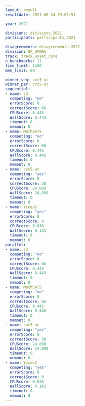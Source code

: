 ```yaml
---
layout: result
resultdate: 2021-08-24 19:02:51

year: 2021

divisions: divisions_2021
participants: participants_2021

disagreements: disagreements_2021
division: QF_UFNRA
track: track_unsat_core
n_benchmarks: 11
time_limit: 1200
mem_limit: 60

winner_seq: cvc5-uc
winner_par: cvc5-uc
sequential:
- name: z3
  competing: "no"
  errorScore: 0
  correctScore: 66
  CPUScore: 0.443
  WallScore: 0.443
  timeout: 0
  memout: 0
- name: MathSAT5
  competing: "no"
  errorScore: 0
  correctScore: 66
  CPUScore: 0.445
  WallScore: 0.446
  timeout: 0
  memout: 0
- name: cvc5-uc
  competing: "yes"
  errorScore: 0
  correctScore: 58
  CPUScore: 24.888
  WallScore: 24.898
  timeout: 0
  memout: 0
- name: Yices2
  competing: "yes"
  errorScore: 0
  correctScore: 0
  CPUScore: 0.038
  WallScore: 0.141
  timeout: 0
  memout: 0
parallel:
- name: z3
  competing: "no"
  errorScore: 0
  correctScore: 66
  CPUScore: 0.443
  WallScore: 0.443
  timeout: 0
  memout: 0
- name: MathSAT5
  competing: "no"
  errorScore: 0
  correctScore: 66
  CPUScore: 0.445
  WallScore: 0.446
  timeout: 0
  memout: 0
- name: cvc5-uc
  competing: "yes"
  errorScore: 0
  correctScore: 58
  CPUScore: 24.888
  WallScore: 24.898
  timeout: 0
  memout: 0
- name: Yices2
  competing: "yes"
  errorScore: 0
  correctScore: 0
  CPUScore: 0.038
  WallScore: 0.141
  timeout: 0
  memout: 0
---
```

